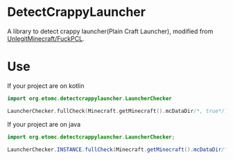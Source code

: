 # DetectCrappyLauncher

A library to detect crappy launcher(Plain Craft Launcher), modified from [UnlegitMinecraft/FuckPCL](https://github.com/UnlegitMinecraft/FuckPCL).

# Use
If your project are on kotlin
~~~kotlin
import org.etomc.detectcrappylauncher.LauncherChecker

LauncherChecker.fullCheck(Minecraft.getMinecraft().mcDataDir/*, true*/) // boolean
~~~
If your project are on java
~~~java
import org.etomc.detectcrappylauncher.LauncherChecker;

LauncherChecker.INSTANCE.fullCheck(Minecraft.getMinecraft().mcDataDir/*, true*/);
~~~